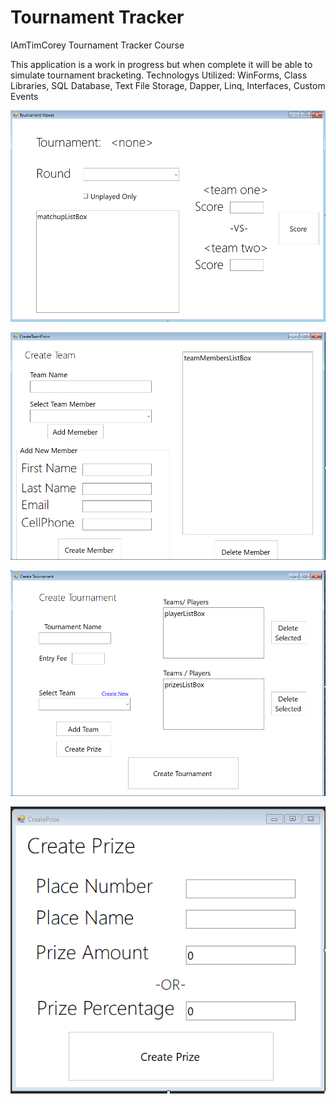 # Tournament Tracker
IAmTimCorey Tournament Tracker Course

This application is a work in progress but when complete it will be able to simulate tournament bracketing.
Technologys Utilized: WinForms, Class Libraries, SQL Database, Text File Storage, Dapper, Linq, Interfaces, Custom Events

![alt text](https://github.com/PhilipKoller/TournamentTracker/blob/master/Screenshots/Tournament_Viewer_Form.PNG?raw=true)

![alt text](https://github.com/PhilipKoller/TournamentTracker/blob/master/Screenshots/Create_Team_Form.PNG?raw=true)

![alt text](https://github.com/PhilipKoller/TournamentTracker/blob/master/Screenshots/Create_Tournament_Form.PNG?raw=true)

![alt text](https://github.com/PhilipKoller/TournamentTracker/blob/master/Screenshots/Create_Prize_Form.PNG?raw=true)
